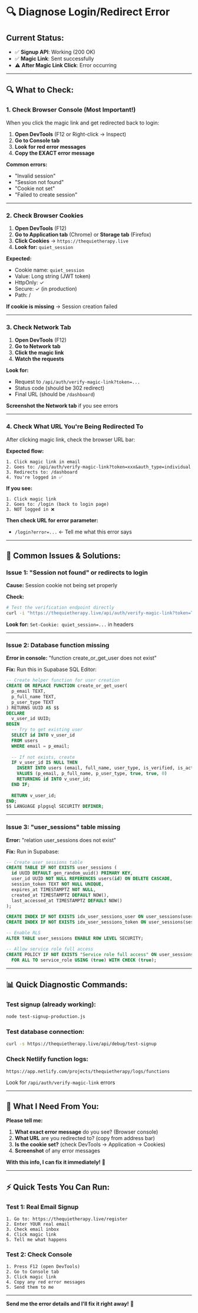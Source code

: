 # 🔍 Diagnose Login/Redirect Error

## Current Status:
- ✅ **Signup API**: Working (200 OK)
- ✅ **Magic Link**: Sent successfully
- ⚠️  **After Magic Link Click**: Error occurring

---

## 🔍 What to Check:

### **1. Check Browser Console (Most Important!)**

When you click the magic link and get redirected back to login:

1. **Open DevTools** (F12 or Right-click → Inspect)
2. **Go to Console tab**
3. **Look for red error messages**
4. **Copy the EXACT error message**

**Common errors:**
- "Invalid session" 
- "Session not found"
- "Cookie not set"
- "Failed to create session"

---

### **2. Check Browser Cookies**

1. **Open DevTools** (F12)
2. **Go to Application tab** (Chrome) or **Storage tab** (Firefox)
3. **Click Cookies** → `https://thequietherapy.live`
4. **Look for:** `quiet_session`

**Expected:**
- Cookie name: `quiet_session`
- Value: Long string (JWT token)
- HttpOnly: ✓
- Secure: ✓ (in production)
- Path: /

**If cookie is missing** → Session creation failed

---

### **3. Check Network Tab**

1. **Open DevTools** (F12)
2. **Go to Network tab**
3. **Click the magic link**
4. **Watch the requests**

**Look for:**
- Request to `/api/auth/verify-magic-link?token=...`
- Status code (should be 302 redirect)
- Final URL (should be `/dashboard`)

**Screenshot the Network tab** if you see errors

---

### **4. Check What URL You're Being Redirected To**

After clicking magic link, check the browser URL bar:

**Expected flow:**
```
1. Click magic link in email
2. Goes to: /api/auth/verify-magic-link?token=xxx&auth_type=individual
3. Redirects to: /dashboard
4. You're logged in ✅
```

**If you see:**
```
1. Click magic link
2. Goes to: /login (back to login page)
3. NOT logged in ❌
```

**Then check URL for error parameter:**
- `/login?error=...` ← Tell me what this error says

---

## 🐛 Common Issues & Solutions:

### **Issue 1: "Session not found" or redirects to login**

**Cause:** Session cookie not being set properly

**Check:**
```bash
# Test the verification endpoint directly
curl -i "https://thequietherapy.live/api/auth/verify-magic-link?token=TEST&auth_type=individual"
```

**Look for:** `Set-Cookie: quiet_session=...` in headers

---

### **Issue 2: Database function missing**

**Error in console:** "function create_or_get_user does not exist"

**Fix:** Run this in Supabase SQL Editor:

```sql
-- Create helper function for user creation
CREATE OR REPLACE FUNCTION create_or_get_user(
  p_email TEXT,
  p_full_name TEXT,
  p_user_type TEXT
) RETURNS UUID AS $$
DECLARE
  v_user_id UUID;
BEGIN
  -- Try to get existing user
  SELECT id INTO v_user_id
  FROM users
  WHERE email = p_email;
  
  -- If not exists, create
  IF v_user_id IS NULL THEN
    INSERT INTO users (email, full_name, user_type, is_verified, is_active, credits)
    VALUES (p_email, p_full_name, p_user_type, true, true, 0)
    RETURNING id INTO v_user_id;
  END IF;
  
  RETURN v_user_id;
END;
$$ LANGUAGE plpgsql SECURITY DEFINER;
```

---

### **Issue 3: "user_sessions" table missing**

**Error:** "relation user_sessions does not exist"

**Fix:** Run in Supabase:

```sql
-- Create user_sessions table
CREATE TABLE IF NOT EXISTS user_sessions (
  id UUID DEFAULT gen_random_uuid() PRIMARY KEY,
  user_id UUID NOT NULL REFERENCES users(id) ON DELETE CASCADE,
  session_token TEXT NOT NULL UNIQUE,
  expires_at TIMESTAMPTZ NOT NULL,
  created_at TIMESTAMPTZ DEFAULT NOW(),
  last_accessed_at TIMESTAMPTZ DEFAULT NOW()
);

CREATE INDEX IF NOT EXISTS idx_user_sessions_user ON user_sessions(user_id);
CREATE INDEX IF NOT EXISTS idx_user_sessions_token ON user_sessions(session_token);

-- Enable RLS
ALTER TABLE user_sessions ENABLE ROW LEVEL SECURITY;

-- Allow service role full access
CREATE POLICY IF NOT EXISTS "Service role full access" ON user_sessions
  FOR ALL TO service_role USING (true) WITH CHECK (true);
```

---

## 📊 Quick Diagnostic Commands:

### Test signup (already working):
```bash
node test-signup-production.js
```

### Test database connection:
```bash
curl -s https://thequietherapy.live/api/debug/test-signup
```

### Check Netlify function logs:
```
https://app.netlify.com/projects/thequietherapy/logs/functions
```
Look for `/api/auth/verify-magic-link` errors

---

## 🎯 What I Need From You:

**Please tell me:**

1. **What exact error message** do you see? (Browser console)
2. **What URL** are you redirected to? (copy from address bar)
3. **Is the cookie set?** (check DevTools → Application → Cookies)
4. **Screenshot** of any error messages

**With this info, I can fix it immediately!** 🚀

---

## ⚡ Quick Tests You Can Run:

### Test 1: Real Email Signup
```
1. Go to: https://thequietherapy.live/register
2. Enter YOUR real email
3. Check email inbox
4. Click magic link
5. Tell me what happens
```

### Test 2: Check Console
```
1. Press F12 (open DevTools)
2. Go to Console tab
3. Click magic link
4. Copy any red error messages
5. Send them to me
```

---

**Send me the error details and I'll fix it right away!** 🔧

